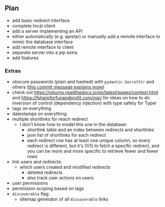 ## Plan

- add basic redirect interface
- complete local client
- add a server implementing an API
- either automatically (e.g. apistar) or manually add a remote interface to
  mimic the database interface
- add remote interface to client
- separate server into a pip extra
- add features


### Extras
- obscure passwords (plain and hashed) with `pydantic.SecretStr` and others
  ([this commit message explains
  more](https://github.com/mawillcockson/mw_url_shortener/commit/6a492a1c090f082f399aa851537bd0a402355be5))
- check out <https://returns.readthedocs.io/en/latest/pages/context.html> and
  <https://fsharpforfunandprofit.com/rop/> for ideas on how to do inversion of
  control (dependency injection) with type safety for Typer
- tags on everything
- datestamps on everything
- multiple shortlinks for reach redirect
  - I don't know how to model this one in the database:
    - shortlink table and an index between redirects and shortlinks
    - json list of shortlinks for each redirect
    - each redirect row has at least one unique column, so every redirect is
      different, but it's O(1) to fetch a specific redirect, and you can be
      more and more specific to retrieve fewer and fewer rows
- link users and redirects:
  - which users created and modified redirects
    - deleted redirects
    - also track user actions on users
- user permissions
- permission scoping based on tags
- `discoverable` flag
  - sitemap generator of all `discoverable` links
